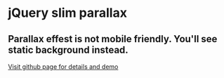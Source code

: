 # jQuery slim parallax

Parallax effest is not mobile friendly. You'll see static background instead.
------

[Visit github page for details and demo](https://sajibsrs.github.io/jquery-slim-parallax "Project home page")
